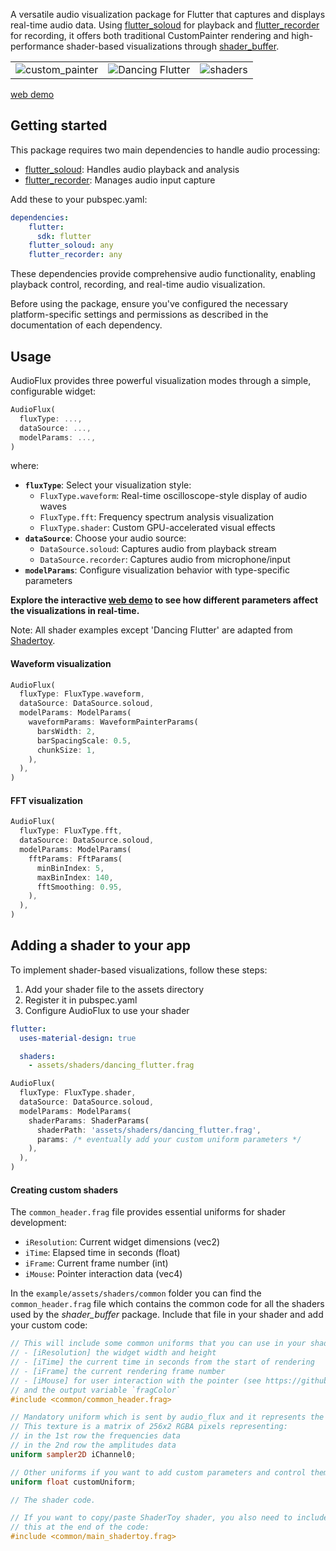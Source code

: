 A versatile audio visualization package for Flutter that captures and displays real-time audio data. Using [flutter_soloud](https://pub.dev/packages/flutter_soloud) for playback and [flutter_recorder](https://pub.dev/packages/flutter_recorder) for recording, it offers both traditional CustomPainter rendering and high-performance shader-based visualizations through [shader_buffer](https://pub.dev/packages/shader_buffers).

||||
|-|-|-|
|![custom_painter](https://github.com/user-attachments/assets/59471aa9-1f53-4920-90cc-7793e17b9eec)|![Dancing Flutter](https://github.com/user-attachments/assets/5e35069f-4dc3-4f49-97b5-0d75bcaaaa74)|![shaders](https://github.com/user-attachments/assets/d69e14f2-23af-4912-8c28-071bdf1d8c62)|
[web demo](https://marcobavagnoli.com/audio_flux/)

## Getting started

This package requires two main dependencies to handle audio processing:
- [flutter_soloud](https://pub.dev/packages/flutter_soloud): Handles audio playback and analysis
- [flutter_recorder](https://pub.dev/packages/flutter_recorder): Manages audio input capture

Add these to your pubspec.yaml:

```yaml
dependencies:
    flutter:
      sdk: flutter
    flutter_soloud: any
    flutter_recorder: any
```
These dependencies provide comprehensive audio functionality, enabling playback control, recording, and real-time audio visualization.

Before using the package, ensure you've configured the necessary platform-specific settings and permissions as described in the documentation of each dependency.

## Usage

AudioFlux provides three powerful visualization modes through a simple, configurable widget:

```dart
AudioFlux(
  fluxType: ...,
  dataSource: ...,
  modelParams: ...,
)
```

where:
- **`fluxType`**: Select your visualization style:
    - `FluxType.waveform`: Real-time oscilloscope-style display of audio waves
    - `FluxType.fft`: Frequency spectrum analysis visualization
    - `FluxType.shader`: Custom GPU-accelerated visual effects
- **`dataSource`**: Choose your audio source:
    - `DataSource.soloud`: Captures audio from playback stream
    - `DataSource.recorder`: Captures audio from microphone/input
- **`modelParams`**: Configure visualization behavior with type-specific parameters

**Explore the interactive [web demo](https://marcobavagnoli.com/audio_flux/) to see how different parameters affect the visualizations in real-time.**

Note: All shader examples except 'Dancing Flutter' are adapted from [Shadertoy](https://www.shadertoy.com/).

#### Waveform visualization

```dart
AudioFlux(
  fluxType: FluxType.waveform,
  dataSource: DataSource.soloud,
  modelParams: ModelParams(
    waveformParams: WaveformPainterParams(
      barsWidth: 2,
      barSpacingScale: 0.5,
      chunkSize: 1,
    ),
  ),
)
```

#### FFT visualization

```dart
AudioFlux(
  fluxType: FluxType.fft,
  dataSource: DataSource.soloud,
  modelParams: ModelParams(
    fftParams: FftParams(
      minBinIndex: 5,
      maxBinIndex: 140,
      fftSmoothing: 0.95,
    ),
  ),
)
```

## Adding a shader to your app

To implement shader-based visualizations, follow these steps:
1. Add your shader file to the assets directory
2. Register it in pubspec.yaml
3. Configure AudioFlux to use your shader

```yaml
flutter:
  uses-material-design: true

  shaders:
    - assets/shaders/dancing_flutter.frag
```

```dart
AudioFlux(
  fluxType: FluxType.shader,
  dataSource: DataSource.soloud,
  modelParams: ModelParams(
    shaderParams: ShaderParams(
      shaderPath: 'assets/shaders/dancing_flutter.frag',
      params: /* eventually add your custom uniform parameters */
    ),
  ),
)
```

#### Creating custom shaders

The `common_header.frag` file provides essential uniforms for shader development:
- `iResolution`: Current widget dimensions (vec2)
- `iTime`: Elapsed time in seconds (float)
- `iFrame`: Current frame number (int)
- `iMouse`: Pointer interaction data (vec4)

In the `example/assets/shaders/common` folder you can find the `common_header.frag` file which contains the common code for all the shaders used by the *shader_buffer* package. Include that file in your shader and add your custom code:

```glsl
// This will include some common uniforms that you can use in your shader:
// - [iResolution] the widget width and height
// - [iTime] the current time in seconds from the start of rendering
// - [iFrame] the current rendering frame number
// - [iMouse] for user interaction with the pointer (see https://github.com/alnitak/shader_buffers/blob/main/lib/src/imouse.dart)
// and the output variable `fragColor`
#include <common/common_header.frag>

// Mandatory uniform which is sent by audio_flux and it represents the audio data.
// This texture is a matrix of 256x2 RGBA pixels representing:
// in the 1st row the frequencies data
// in the 2nd row the amplitudes data
uniform sampler2D iChannel0;

// Other uniforms if you want to add custom parameters and control them from Dart
uniform float customUniform;

// The shader code.

// If you want to copy/paste ShaderToy shader, you also need to include
// this at the end of the code:
#include <common/main_shadertoy.frag>
```
